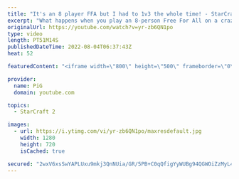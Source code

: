 ```yaml
---
title: "It's an 8 player FFA but I had to 1v3 the whole time! - StarCraft 2"
excerpt: "What happens when you play an 8-person Free For All on a crazily huge map not meant for FFAs at all? THINGS GET INSANE. It doesn't help that 3 dudes were trying to gank me all game  -- 🐷 Second Channel for Learning Resources: https://www.youtube.com/c/PiGRandom 🐷 Third Channel for daily Pro Casts:"
originalUrl: https://youtube.com/watch?v=yr-zb6QN1po
type: video
length: PT51M14S
publishedDateTime: 2022-08-04T06:37:43Z
heat: 52

featuredContent: "<iframe width=\"800\" height=\"500\" frameborder=\"0\" src=\"https://www.youtube.com/embed/yr-zb6QN1po\" allow=\"accelerometer; autoplay; encrypted-media; gyroscope; picture-in-picture\" allowfullscreen></iframe>"

provider:
  name: PiG
  domain: youtube.com

topics:
  - StarCraft 2

images:
  - url: https://i.ytimg.com/vi/yr-zb6QN1po/maxresdefault.jpg
    width: 1280
    height: 720
    isCached: true

secured: "2wxV6xsSwYAPLUxu9mkj3QnNUia/GR/5PB+C0qQfigYyWUBg94QGWOiZzMyL4KeSqmJ2ELwpnleXmge2UdF7/AGRmE9KEyczYbqgbckUIhD60yid5Dk/upXEuhSDjLsjjk4ioZIl6u+myx+KBVzB9P3OpF6+Za6U17d7253SKPXi9HyFPWIUl9u34Us086M6iRS9chX+E2/TPZ6y+7+knQYlXkAN+VtZWGG0aAO+u6cLH+KStJuDWPrD54/YAZwkSAqCWYUmFo55edOgUm1a/sVAU+3bgb+s4ISeHmwUAn+OgIkP828d5AELCfCyBOwMRbxe+8YJ6Pc8CX4MqCPCeT4cF0Jns2N4M151jlck3PySzSo8jShKNow/TgABlKSD6ap02ps2fRpV9QCMUhwXyFpAFg8c3IAslYl8i2fceC4=;oK6CBpFYjXY2b4lQ8CILWA=="
---
```


